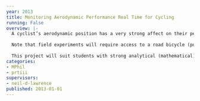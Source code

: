 ```yaml
---
year: 2013
title: Monitoring Aerodynamic Performance Real Time for Cycling
running: False
overview: |-
  A cyclist’s aerodynamic position has a very strong affect on their performance. In professional cycling, extensive wind tunnel testing is used to hone a cyclist’s performance. Such testing is, however, highly expensive. In this project you will use machine learning techniques alongside the physics of cycling to estimate the aerodynamic performance of a cyclist real time whilst on a bicycle. By combining an anemometer, a power meter and an understanding of the rider’s kinetic and gravitational potential energy the power loss due to aerodynamic drag can be estimated. Software for the project will be written according to the principles of open data science.
  
  Note that field experiments will require access to a road bicycle (power loss due to rolling resistance on a mountain bicycle is too large) and some form of GPS device (for preliminary experiments a smart phone is likely sufficient).
  
  This project will suit students with strong analytical (mathematical) skills.
categories:
- MPhil
- prtiii
supervisors:
- neil-d-lawrence
published: 2013-01-01
---
```


